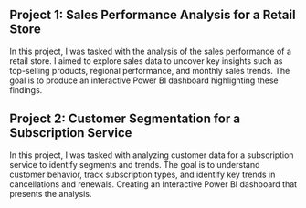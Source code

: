 ## Project 1: Sales Performance Analysis for a Retail Store

In this project, I was tasked with the analysis of the sales performance of a retail store.
I aimed to explore sales data to uncover key insights such as top-selling products, regional
performance, and monthly sales trends. The goal is to produce an interactive Power BI
dashboard highlighting these findings.

## Project 2: Customer Segmentation for a Subscription Service
In this project, I was tasked with analyzing customer data for a subscription service to identify
segments and trends. The goal is to understand customer behavior, track subscription types,
and identify key trends in cancellations and renewals. Creating an Interactive Power BI
dashboard that presents the analysis.

